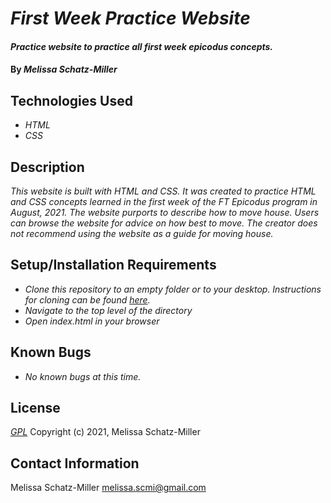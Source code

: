 # _First Week Practice Website_

#### _Practice website to practice all first week epicodus concepts._

#### By _**Melissa Schatz-Miller**_

## Technologies Used

* _HTML_
* _CSS_

## Description

_This website is built with HTML and CSS. It was created to practice HTML and CSS concepts learned in the first week of the FT Epicodus program in August, 2021. The website purports to describe how to move house. Users can browse the website for advice on how best to move. The creator does not recommend using the website as a guide for moving house._

## Setup/Installation Requirements

* _Clone this repository to an empty folder or to your desktop. Instructions for cloning can be found [here](https://docs.github.com/en/github/creating-cloning-and-archiving-repositories/cloning-a-repository-from-github/cloning-a-repository)._
* _Navigate to the top level of the directory_
* _Open index.html in your browser_

## Known Bugs

* _No known bugs at this time._

## License

_[GPL](https://opensource.org/licenses/gpl-license)_
Copyright (c) 2021, Melissa Schatz-Miller

## Contact Information

Melissa Schatz-Miller <melissa.scmi@gmail.com>